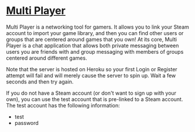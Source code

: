 [Multi Player](http://jaime-lynn.github.io/multi-player)
==============

Multi Player is a networking tool for gamers. It allows you to link your Steam account to import your game library, and then you can find other users or groups that are centered around games that you own! At its core, Multi Player is a chat application that allows both private messaging between users you are friends with and group messaging with members of groups centered around different games.

Note that the server is hosted on Heroku so your first Login or Register attempt will fail and will merely cause the server to spin up. Wait a few seconds and then try again.

If you do not have a Steam account (or don't want to sign up with your own), you can use the test account that is pre-linked to a Steam account. The test account has the following information:
* test
* password
